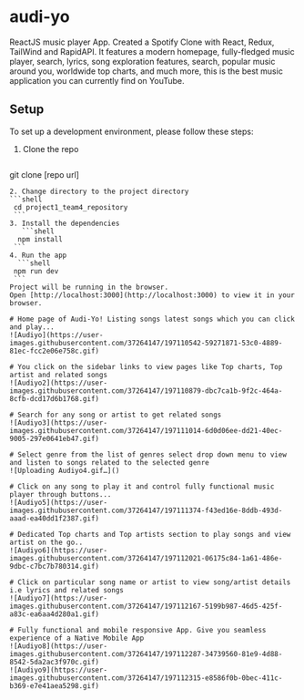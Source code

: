 # audi-yo
ReactJS music player App. Created a Spotify Clone with React, Redux, TailWind and RapidAPI. It features a modern homepage, fully-fledged music player, search, lyrics, song exploration features, search, popular music around you, worldwide top charts, and much more, this is the best music application you can currently find on YouTube.
                 
## Setup
To set up a development environment, please follow these steps:

1. Clone the repo
   ```shell
  git clone [repo url]
   ```
2. Change directory to the project directory
   ```shell
    cd project1_team4_repository
    ```
3. Install the dependencies
      ```shell
     npm install
    ```
4. Run the app
     ```shell
    npm run dev
    ```
Project will be running in the browser.
Open [http://localhost:3000](http://localhost:3000) to view it in your browser.

# Home page of Audi-Yo! Listing songs latest songs which you can click and play...
![Audiyo](https://user-images.githubusercontent.com/37264147/197110542-59271871-53c0-4889-81ec-fcc2e06e758c.gif)

# You click on the sidebar links to view pages like Top charts, Top artist and related songs
![Audiyo2](https://user-images.githubusercontent.com/37264147/197110879-dbc7ca1b-9f2c-464a-8cfb-dcd17d6b1768.gif)

# Search for any song or artist to get related songs
![Audiyo3](https://user-images.githubusercontent.com/37264147/197111014-6d0d06ee-dd21-40ec-9005-297e0641eb47.gif)

# Select genre from the list of genres select drop down menu to view and listen to songs related to the selected genre
![Uploading Audiyo4.gif…]()

# Click on any song to play it and control fully functional music player through buttons...
![Audiyo5](https://user-images.githubusercontent.com/37264147/197111374-f43ed16e-8ddb-493d-aaad-ea40dd1f2387.gif)

# Dedicated Top charts and Top artists section to play songs and view artist on the go..
![Audiyo6](https://user-images.githubusercontent.com/37264147/197112021-06175c84-1a61-486e-9dbc-c7bc7b780314.gif)

# Click on particular song name or artist to view song/artist details i.e lyrics and related songs
![Audiyo7](https://user-images.githubusercontent.com/37264147/197112167-5199b987-46d5-425f-a83c-ea6aa4d280a1.gif)

# Fully functional and mobile responsive App. Give you seamless experience of a Native Mobile App
![Audiyo8](https://user-images.githubusercontent.com/37264147/197112287-34739560-81e9-4d88-8542-5da2ac3f970c.gif)
![Audiyo9](https://user-images.githubusercontent.com/37264147/197112315-e8586f0b-0bec-411c-b369-e7e41aea5298.gif)









